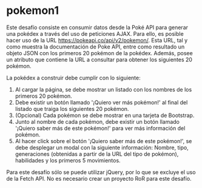 # pokemon1

Este desafío consiste en consumir datos desde la Poké API para generar una pokédex a
través del uso de peticiones AJAX. Para ello, es posible hacer uso de la URL
https://pokeapi.co/api/v2/pokemon/. Esta URL, tal y como muestra la documentación de
Poke API, entre como resultado un objeto JSON con los primeros 20 pokémon de la
pokédex. Además, posee un atributo que contiene la URL a consultar para obtener los
siguientes 20 pokémon.


La pokédex a construir debe cumplir con lo siguiente:
1. Al cargar la página, se debe mostrar un listado con los nombres de los primeros 20
pokémon.
2. Debe existir un botón llamado '¡Quiero ver más pokémon!' al final del listado que
traiga los siguientes 20 pokémon.
3. (Opcional) Cada pokémon se debe mostrar en una tarjeta de Bootstrap.
4. Junto al nombre de cada pokémon, debe existir un botón llamado '¡Quiero saber más
de este pokémon!' para ver más información del pokémon.
5. Al hacer click sobre el botón '¡Quiero saber más de este pokémon!', se debe
desplegar un modal con la siguiente información: Nombre, tipo, generaciones
(obtenidas a partir de la URL del tipo de pokémon), habilidades y los primeros 5
movimientos.

Para este desafío sólo se puede utilizar jQuery, por lo que se excluye el uso de la Fetch API.
No es necesario crear un proyecto RoR para este desafío.
